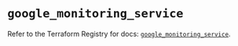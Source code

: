 # `google_monitoring_service`

Refer to the Terraform Registry for docs: [`google_monitoring_service`](https://registry.terraform.io/providers/hashicorp/google/6.36.0/docs/resources/monitoring_service).
